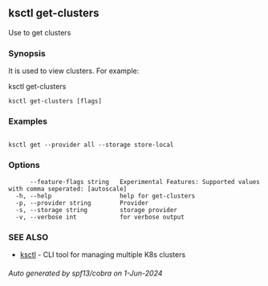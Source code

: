 ## ksctl get-clusters

Use to get clusters

### Synopsis

It is used to view clusters. For example:

ksctl get-clusters 

```
ksctl get-clusters [flags]
```

### Examples

```

ksctl get --provider all --storage store-local

```

### Options

```
      --feature-flags string   Experimental Features: Supported values with comma seperated: [autoscale]
  -h, --help                   help for get-clusters
  -p, --provider string        Provider
  -s, --storage string         storage provider
  -v, --verbose int            for verbose output
```

### SEE ALSO

* [ksctl](ksctl.md)	 - CLI tool for managing multiple K8s clusters

###### Auto generated by spf13/cobra on 1-Jun-2024
